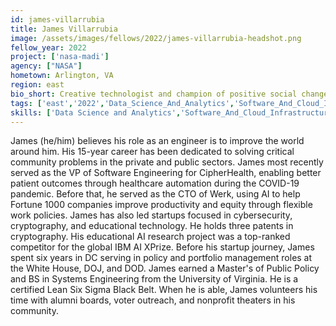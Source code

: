 ```yaml
---
id: james-villarrubia
title: James Villarrubia
image: /assets/images/fellows/2022/james-villarrubia-headshot.png
fellow_year: 2022
project: ['nasa-madi']
agency: ["NASA"]
hometown: Arlington, VA
region: east
bio_short: Creative technologist and champion of positive social change through engineering.
tags: ['east','2022','Data_Science_And_Analytics','Software_And_Cloud_Infrastructure', 'active']
skills: ['Data Science and Analytics','Software_And_Cloud_Infrastructure']
---
```


James (he/him) believes his role as an engineer is to improve the world around him. His 15-year career has been dedicated to solving critical community problems in the private and public sectors. James most recently served as the VP of Software Engineering for CipherHealth, enabling better patient outcomes through healthcare automation during the COVID-19 pandemic. Before that, he served as the CTO of Werk, using AI to help Fortune 1000 companies improve productivity and equity through flexible work policies. James has also led startups focused in cybersecurity, cryptography, and educational technology. He holds three patents in cryptography. His educational AI research project was a top-ranked competitor for the global IBM AI XPrize. Before his startup journey, James spent six years in DC serving in policy and portfolio management roles at the White House, DOJ, and DOD. James earned a Master's of Public Policy and BS in Systems Engineering from the University of Virginia. He is a certified Lean Six Sigma Black Belt. When he is able, James volunteers his time with alumni boards, voter outreach, and nonprofit theaters in his community. 